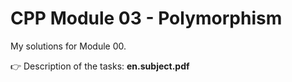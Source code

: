 # CPP Module 03 - Polymorphism

My solutions for Module 00.

👉 Description of the tasks: <b>en.subject.pdf</b>
